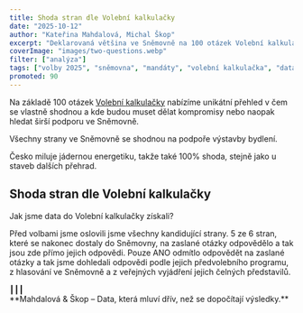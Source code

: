 ```yaml
---
title: Shoda stran dle Volební kalkulačky
date: "2025-10-12"
author: "Kateřina Mahdalová, Michal Škop"
excerpt: "Deklarovaná většina ve Sněmovně na 100 otázek Volební kalkulačky."
coverImage: "images/two-questions.webp"
filter: ["analýza"]
tags: ["volby 2025", "sněmovna", "mandáty", "volební kalkulačka", "data"]
promoted: 90
---
```


Na základě 100 otázek [Volební kalkulačky](https://www.volebnikalkulacka.cz/) nabízíme unikátní přehled v čem se vlastně shodnou a kde budou muset dělat kompromisy nebo naopak hledat širší podporu ve Sněmovně.



Všechny strany ve Sněmovně se shodnou na podpoře výstavby bydlení. 

Česko miluje jádernou energetiku, takže také 100% shoda, stejně jako u staveb dalších přehrad.

## Shoda stran dle Volební kalkulačky

<MotionsStancesTable dataFile="data.json" showTags />

Jak jsme data do Volební kalkulačky získali?

Před volbami jsme oslovili jsme všechny kandidující strany. 5 ze 6 stran, které se nakonec dostaly do Sněmovny, na zaslané otázky odpovědělo a tak jsou zde přímo jejich odpovědi. Pouze ANO odmítlo odpovědět na zaslané otázky a tak jsme dohledali odpovědi podle jejich předvolebního programu, z hlasování ve Sněmovně a z veřejných vyjádření jejich čelných představilů.



<div style={{ textAlign: 'center' }}>┃┃┃</div>

<div style={{ textAlign: 'center' }}>**Mahdalová & Škop – Data, která mluví dřív, než se dopočítají výsledky.**</div>
